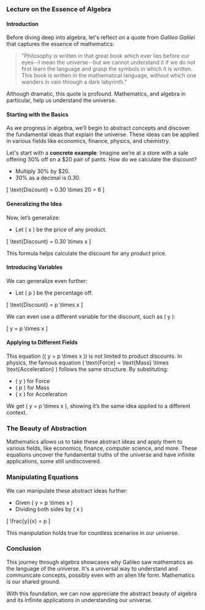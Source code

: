 
### Lecture on the Essence of Algebra

#### Introduction
Before diving deep into algebra, let's reflect on a quote from *Galileo Galilei* that captures the essence of mathematics:
> "Philosophy is written in that great book which ever lies before our eyes--I mean the universe--but we cannot understand it if we do not first learn the language and grasp the symbols in which it is written. This book is written in the mathematical language, without which one wanders in vain through a dark labyrinth."
  
Although dramatic, this quote is profound. Mathematics, and algebra in particular, help us understand the universe.

#### Starting with the Basics
As we progress in algebra, we’ll begin to abstract concepts and discover the fundamental ideas that explain the universe. These ideas can be applied in various fields like economics, finance, physics, and chemistry.

Let's start with a **concrete example**:
Imagine we’re at a store with a sale offering 30% off on a $20 pair of pants. How do we calculate the discount? 

- Multiply 30% by $20.
- 30% as a decimal is 0.30.
  
\[ \text{Discount} = 0.30 \times 20 = 6 \]

#### Generalizing the Idea
Now, let’s generalize:
- Let \( x \) be the price of any product.
  
\[ \text{Discount} = 0.30 \times x \]

This formula helps calculate the discount for any product price.

#### Introducing Variables
We can generalize even further:
- Let \( p \) be the percentage off.
  
\[ \text{Discount} = p \times x \]

We can even use a different variable for the discount, such as \( y \):
  
\[ y = p \times x \]

#### Applying to Different Fields
This equation (\( y = p \times x \)) is not limited to product discounts. In physics, the famous equation \( \text{Force} = \text{Mass} \times \text{Acceleration} \) follows the same structure. By substituting:
- \( y \) for Force
- \( p \) for Mass
- \( x \) for Acceleration

We get \( y = p \times x \), showing it’s the same idea applied to a different context.

### The Beauty of Abstraction
Mathematics allows us to take these abstract ideas and apply them to various fields, like economics, finance, computer science, and more. These equations uncover the fundamental truths of the universe and have infinite applications, some still undiscovered.

### Manipulating Equations
We can manipulate these abstract ideas further:
- Given \( y = p \times x \)
- Dividing both sides by \( x \)

\[ \frac{y}{x} = p \]

This manipulation holds true for countless scenarios in our universe.

### Conclusion
This journey through algebra showcases why Galileo saw mathematics as the language of the universe. It's a universal way to understand and communicate concepts, possibly even with an alien life form. Mathematics is our shared ground.



With this foundation, we can now appreciate the abstract beauty of algebra and its infinite applications in understanding our universe.
